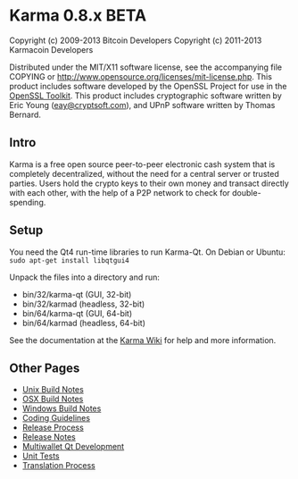Karma 0.8.x BETA
====================

Copyright (c) 2009-2013 Bitcoin Developers
Copyright (c) 2011-2013 Karmacoin Developers

Distributed under the MIT/X11 software license, see the accompanying
file COPYING or http://www.opensource.org/licenses/mit-license.php.
This product includes software developed by the OpenSSL Project for use in the [OpenSSL Toolkit](http://www.openssl.org/). This product includes
cryptographic software written by Eric Young ([eay@cryptsoft.com](mailto:eay@cryptsoft.com)), and UPnP software written by Thomas Bernard.


Intro
---------------------
Karma is a free open source peer-to-peer electronic cash system that is
completely decentralized, without the need for a central server or trusted
parties.  Users hold the crypto keys to their own money and transact directly
with each other, with the help of a P2P network to check for double-spending.


Setup
---------------------
You need the Qt4 run-time libraries to run Karma-Qt. On Debian or Ubuntu:
	`sudo apt-get install libqtgui4`

Unpack the files into a directory and run:

- bin/32/karma-qt (GUI, 32-bit)
- bin/32/karmad (headless, 32-bit)
- bin/64/karma-qt (GUI, 64-bit)
- bin/64/karmad (headless, 64-bit)

See the documentation at the [Karma Wiki](http://http://www.karmacoin.info)
for help and more information.


Other Pages
---------------------
- [Unix Build Notes](build-unix.md)
- [OSX Build Notes](build-osx.md)
- [Windows Build Notes](build-msw.md)
- [Coding Guidelines](coding.md)
- [Release Process](release-process.md)
- [Release Notes](release-notes.md)
- [Multiwallet Qt Development](multiwallet-qt.md)
- [Unit Tests](unit-tests.md)
- [Translation Process](translation_process.md)

